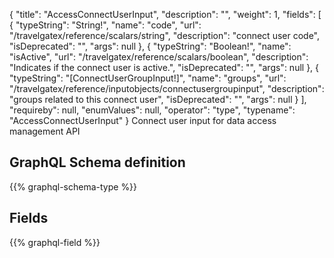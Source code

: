 {
  "title": "AccessConnectUserInput",
  "description": "",
  "weight": 1,
  "fields": [
    {
      "typeString": "String!",
      "name": "code",
      "url": "/travelgatex/reference/scalars/string",
      "description": "connect user code",
      "isDeprecated": "",
      "args": null
    },
    {
      "typeString": "Boolean!",
      "name": "isActive",
      "url": "/travelgatex/reference/scalars/boolean",
      "description": "Indicates if the connect user is active.",
      "isDeprecated": "",
      "args": null
    },
    {
      "typeString": "[ConnectUserGroupInput!]",
      "name": "groups",
      "url": "/travelgatex/reference/inputobjects/connectusergroupinput",
      "description": "groups related to this connect user",
      "isDeprecated": "",
      "args": null
    }
  ],
  "requireby": null,
  "enumValues": null,
  "operator": "type",
  "typename": "AccessConnectUserInput"
}
Connect user input for data access management API
## GraphQL Schema definition

{{% graphql-schema-type %}}

## Fields

{{% graphql-field %}}
